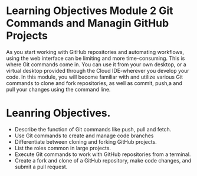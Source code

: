 # Learning Objectives Module 2 Git Commands and Managin GitHub Projects

As you start working with GitHub repositories and automating workflows, using the web interface can be limiting and more time-consuming. This is where Git commands come in. You can use it from your own desktop, or a virtual desktop provided through the Cloud IDE-wherever you develop your code. In this module, you will become familiar with and utilize various Git commands to clone and fork repositories, as well as commit, push,a and pull your changes using the command line.

# Leanring Objectives.
- Describe the function of Git commands like push, pull and fetch.
- Use Git commands to create and manage code branches
- Differentiate between cloning and forking GitHub projects. 
- List the roles common in large projects.
- Execute Git commands to work with GitHub repositories from a terminal.
- Create a fork and clone of a GitHub repository, make code changes, and submit a pull request.
